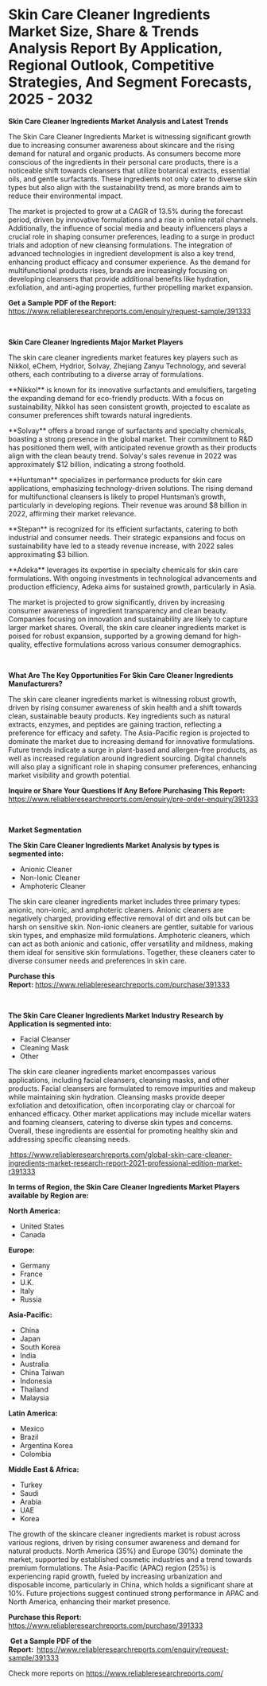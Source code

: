 <p><h1>Skin Care Cleaner Ingredients Market Size, Share & Trends Analysis Report By Application, Regional Outlook, Competitive Strategies, And Segment Forecasts, 2025 - 2032</h1></p><p><strong>Skin Care Cleaner Ingredients Market Analysis and Latest Trends</strong></p>
<p><p>The Skin Care Cleaner Ingredients Market is witnessing significant growth due to increasing consumer awareness about skincare and the rising demand for natural and organic products. As consumers become more conscious of the ingredients in their personal care products, there is a noticeable shift towards cleansers that utilize botanical extracts, essential oils, and gentle surfactants. These ingredients not only cater to diverse skin types but also align with the sustainability trend, as more brands aim to reduce their environmental impact.</p><p>The market is projected to grow at a CAGR of 13.5% during the forecast period, driven by innovative formulations and a rise in online retail channels. Additionally, the influence of social media and beauty influencers plays a crucial role in shaping consumer preferences, leading to a surge in product trials and adoption of new cleansing formulations. The integration of advanced technologies in ingredient development is also a key trend, enhancing product efficacy and consumer experience. As the demand for multifunctional products rises, brands are increasingly focusing on developing cleansers that provide additional benefits like hydration, exfoliation, and anti-aging properties, further propelling market expansion.</p></p>
<p><strong>Get a Sample PDF of the Report:&nbsp;</strong> <a href="https://www.reliableresearchreports.com/enquiry/request-sample/391333?utm_campaign=2395&utm_medium=2&utm_source=Github&utm_content=ia&utm_term=29032025&utm_id=skin-care-cleaner-ingredients">https://www.reliableresearchreports.com/enquiry/request-sample/391333</a></p>
<p>&nbsp;</p>
<p><strong>Skin Care Cleaner Ingredients Major Market Players</strong></p>
<p><p>The skin care cleaner ingredients market features key players such as Nikkol, eChem, Hydrior, Solvay, Zhejiang Zanyu Technology, and several others, each contributing to a diverse array of formulations. </p><p>**Nikkol** is known for its innovative surfactants and emulsifiers, targeting the expanding demand for eco-friendly products. With a focus on sustainability, Nikkol has seen consistent growth, projected to escalate as consumer preferences shift towards natural ingredients.</p><p>**Solvay** offers a broad range of surfactants and specialty chemicals, boasting a strong presence in the global market. Their commitment to R&D has positioned them well, with anticipated revenue growth as their products align with the clean beauty trend. Solvay's sales revenue in 2022 was approximately $12 billion, indicating a strong foothold.</p><p>**Huntsman** specializes in performance products for skin care applications, emphasizing technology-driven solutions. The rising demand for multifunctional cleansers is likely to propel Huntsman’s growth, particularly in developing regions. Their revenue was around $8 billion in 2022, affirming their market relevance.</p><p>**Stepan** is recognized for its efficient surfactants, catering to both industrial and consumer needs. Their strategic expansions and focus on sustainability have led to a steady revenue increase, with 2022 sales approximating $3 billion.</p><p>**Adeka** leverages its expertise in specialty chemicals for skin care formulations. With ongoing investments in technological advancements and production efficiency, Adeka aims for sustained growth, particularly in Asia.</p><p>The market is projected to grow significantly, driven by increasing consumer awareness of ingredient transparency and clean beauty. Companies focusing on innovation and sustainability are likely to capture larger market shares. Overall, the skin care cleaner ingredients market is poised for robust expansion, supported by a growing demand for high-quality, effective formulations across various consumer demographics.</p></p>
<p>&nbsp;</p>
<p><strong>What Are The Key Opportunities For Skin Care Cleaner Ingredients Manufacturers?</strong></p>
<p><p>The skin care cleaner ingredients market is witnessing robust growth, driven by rising consumer awareness of skin health and a shift towards clean, sustainable beauty products. Key ingredients such as natural extracts, enzymes, and peptides are gaining traction, reflecting a preference for efficacy and safety. The Asia-Pacific region is projected to dominate the market due to increasing demand for innovative formulations. Future trends indicate a surge in plant-based and allergen-free products, as well as increased regulation around ingredient sourcing. Digital channels will also play a significant role in shaping consumer preferences, enhancing market visibility and growth potential.</p></p>
<p><strong>Inquire or Share Your Questions If Any Before Purchasing This Report:</strong> <a href="https://www.reliableresearchreports.com/enquiry/pre-order-enquiry/391333?utm_campaign=2395&utm_medium=2&utm_source=Github&utm_content=ia&utm_term=29032025&utm_id=skin-care-cleaner-ingredients">https://www.reliableresearchreports.com/enquiry/pre-order-enquiry/391333</a></p>
<p>&nbsp;</p>
<p><strong>Market Segmentation</strong></p>
<p><strong>The Skin Care Cleaner Ingredients Market Analysis by types is segmented into:</strong></p>
<p><ul><li>Anionic Cleaner</li><li>Non-Ionic Cleaner</li><li>Amphoteric Cleaner</li></ul></p>
<p><p>The skin care cleaner ingredients market includes three primary types: anionic, non-ionic, and amphoteric cleaners. Anionic cleaners are negatively charged, providing effective removal of dirt and oils but can be harsh on sensitive skin. Non-ionic cleaners are gentler, suitable for various skin types, and emphasize mild formulations. Amphoteric cleaners, which can act as both anionic and cationic, offer versatility and mildness, making them ideal for sensitive skin formulations. Together, these cleaners cater to diverse consumer needs and preferences in skin care.</p></p>
<p><strong>Purchase this Report:&nbsp;</strong><a href="https://www.reliableresearchreports.com/purchase/391333?utm_campaign=2395&utm_medium=2&utm_source=Github&utm_content=ia&utm_term=29032025&utm_id=skin-care-cleaner-ingredients">https://www.reliableresearchreports.com/purchase/391333</a></p>
<p>&nbsp;</p>
<p><strong>The Skin Care Cleaner Ingredients Market Industry Research by Application is segmented into:</strong></p>
<p><ul><li>Facial Cleanser</li><li>Cleaning Mask</li><li>Other</li></ul></p>
<p><p>The skin care cleaner ingredients market encompasses various applications, including facial cleansers, cleansing masks, and other products. Facial cleansers are formulated to remove impurities and makeup while maintaining skin hydration. Cleansing masks provide deeper exfoliation and detoxification, often incorporating clay or charcoal for enhanced efficacy. Other market applications may include micellar waters and foaming cleansers, catering to diverse skin types and concerns. Overall, these ingredients are essential for promoting healthy skin and addressing specific cleansing needs.</p></p>
<p><a href="https://www.reliableresearchreports.com/global-skin-care-cleaner-ingredients-market-research-report-2021-professional-edition-market-r391333?utm_campaign=2395&utm_medium=2&utm_source=Github&utm_content=ia&utm_term=29032025&utm_id=skin-care-cleaner-ingredients">&nbsp;https://www.reliableresearchreports.com/global-skin-care-cleaner-ingredients-market-research-report-2021-professional-edition-market-r391333</a></p>
<p><strong>In terms of Region, the Skin Care Cleaner Ingredients Market Players available by Region are:</strong></p>
<p>
    <p> <strong> North America: </strong>
        <ul>
            <li>United States</li>
            <li>Canada</li>
        </ul>
        </p> 
    <p> <strong> Europe: </strong>
        <ul>
            <li>Germany</li>
            <li>France</li>
            <li>U.K.</li>
            <li>Italy</li>
            <li>Russia</li>
        </ul>
        </p> 
    <p> <strong> Asia-Pacific: </strong>
        <ul>
            <li>China</li>
            <li>Japan</li>
            <li>South Korea</li>
            <li>India</li>
            <li>Australia</li>
            <li>China Taiwan</li>
            <li>Indonesia</li>
            <li>Thailand</li>
            <li>Malaysia</li>
        </ul>
        </p> 
    <p> <strong> Latin America: </strong>
        <ul>
            <li>Mexico</li>
            <li>Brazil</li>
            <li>Argentina Korea</li>
            <li>Colombia</li>
        </ul>
        </p> 
    <p> <strong> Middle East & Africa: </strong>
        <ul>
            <li>Turkey</li>
            <li>Saudi</li>
            <li>Arabia</li>
            <li>UAE</li>
            <li>Korea</li>
        </ul>
    </p>
    </p>
<p><p>The growth of the skincare cleaner ingredients market is robust across various regions, driven by rising consumer awareness and demand for natural products. North America (35%) and Europe (30%) dominate the market, supported by established cosmetic industries and a trend towards premium formulations. The Asia-Pacific (APAC) region (25%) is experiencing rapid growth, fueled by increasing urbanization and disposable income, particularly in China, which holds a significant share at 10%. Future projections suggest continued strong performance in APAC and North America, enhancing their market presence.</p></p>
<p><strong>Purchase this Report: </strong><a href="https://www.reliableresearchreports.com/purchase/391333?utm_campaign=2395&utm_medium=2&utm_source=Github&utm_content=ia&utm_term=29032025&utm_id=skin-care-cleaner-ingredients">https://www.reliableresearchreports.com/purchase/391333</a></p>
<p>&nbsp;<strong>Get a Sample PDF of the Report:&nbsp;&nbsp;</strong><a href="https://www.reliableresearchreports.com/enquiry/request-sample/391333?utm_campaign=2395&utm_medium=2&utm_source=Github&utm_content=ia&utm_term=29032025&utm_id=skin-care-cleaner-ingredients">https://www.reliableresearchreports.com/enquiry/request-sample/391333</a></p>
<p><strong></strong></p>
<p>Check more reports on <a href="https://www.reliableresearchreports.com/?utm_campaign=2395&utm_medium=2&utm_source=Github&utm_content=ia&utm_term=29032025&utm_id=skin-care-cleaner-ingredients">https://www.reliableresearchreports.com/</a></p>